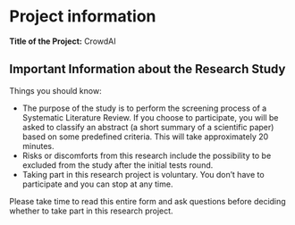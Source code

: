 # Project information

**Title of the Project:**   CrowdAI


## Important Information about the Research Study

Things you should know:

* The purpose of the study is to perform the screening process of a Systematic Literature Review. If you choose to participate, you will be asked to classify an abstract (a short summary of a scientific paper) based on some predefined criteria. This will take approximately 20 minutes.
* Risks or discomforts from this research include the possibility to be excluded from the study after the initial tests round.
* Taking part in this research project is voluntary. You don’t have to participate and you can stop at any time.

Please take time to read this entire form and ask questions before deciding whether to take part in this research project.
